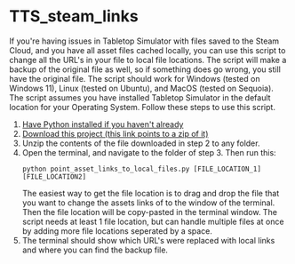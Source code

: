 # TTS_steam_links

If you're having issues in Tabletop Simulator with files saved to the Steam Cloud, and you have all asset files cached locally, you can use this script to change all the URL's in your file to local file locations. The script will make a backup of the original file as well, so if something does go wrong, you still have the original file. 
The script should work for Windows (tested on Windows 11), Linux (tested on Ubuntu), and MacOS (tested on Sequoia). The script assumes you have installed Tabletop Simulator in the default location for your Operating System. Follow these steps to use this script. 

1. [Have Python installed if you haven't already](https://www.python.org/downloads/)
2. [Download this project (this link points to a zip of it)](https://github.com/FVMF/TTS_steam_links/archive/refs/heads/main.zip)
3. Unzip the contents of the file downloaded in step 2 to any folder. 
4. Open the terminal, and navigate to the folder of step 3. Then run this:
   ```
   python point_asset_links_to_local_files.py [FILE_LOCATION_1] [FILE_LOCATION2]
   ```
   The easiest way to get the file location is to drag and drop the file that you want to change the assets links of to the window of the terminal. Then the file location will be copy-pasted in the terminal window. The script needs at least 1 file location, but can handle multiple files at once by adding more file locations seperated by a space.
6. The terminal should show which URL's were replaced with local links and where you can find the backup file.
